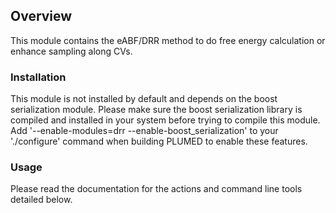 ## Overview

This module contains the eABF/DRR method to do free energy calculation or enhance sampling along CVs.

### Installation

This module is not installed by default and depends on the boost serialization module. Please make sure the boost serialization library is 
compiled and installed in your system before trying to compile this module. Add '\-\-enable-modules=drr \-\-enable-boost_serialization' to your './configure' 
command when building PLUMED to enable these features.

### Usage

Please read the documentation for the actions and command line tools detailed below. 
